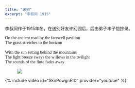 ```yaml
---
title: "送别"
excerpt: "李叔同 1915"
---
```


李叔同作于1915年冬，在送别好友许幻园后，后由弟子丰子恺抄录。

<pre STYLE="font-family: Ariel;">
On the ancient road by the farewell pavilion
The grass stretches to the horizon

With the sun setting behind the mountains
The light breeze sways the willows in the twilight
The sounds of the flute fades away
</pre>

<figure>
    <a href="/guitar/assets/score/13-farewell.jpg">
        <img src="/guitar/assets/score/13-farewell.jpg">
    </a>
</figure>

{% include video id="SknPcwgnEt0" provider="youtube" %}
